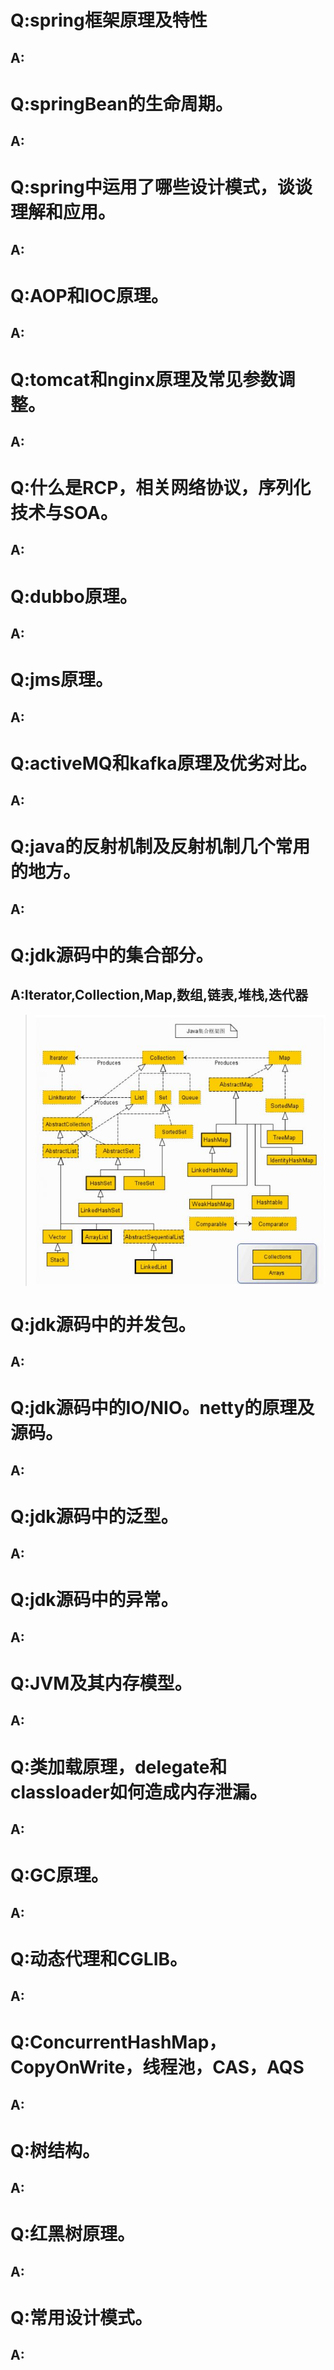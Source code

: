 Q:spring框架原理及特性
===
A: 
---

  
Q:springBean的生命周期。
===
A:  
---


Q:spring中运用了哪些设计模式，谈谈理解和应用。
===
A:   
---  
   

Q:AOP和IOC原理。
===
A:   
--- 


Q:tomcat和nginx原理及常见参数调整。
===
A:   
---  
   

Q:什么是RCP，相关网络协议，序列化技术与SOA。
===
A:   
---


Q:dubbo原理。
===
A:   
---  


Q:jms原理。
===
A:  
---  


Q:activeMQ和kafka原理及优劣对比。
===
A:  
---


Q:java的反射机制及反射机制几个常用的地方。
===
A:  
---


Q:jdk源码中的集合部分。
===
A:Iterator,Collection,Map,数组,链表,堆栈,迭代器
---
>![Image text](https://github.com/IceDarron/Note/blob/master/Image/jdk_collection.png)


Q:jdk源码中的并发包。
===
A:  
---


Q:jdk源码中的IO/NIO。netty的原理及源码。
===
A:  
---


Q:jdk源码中的泛型。
===
A:  
---


Q:jdk源码中的异常。
===
A:  
---


Q:JVM及其内存模型。
===
A:  
---   


Q:类加载原理，delegate和classloader如何造成内存泄漏。
===
A:  
---    


Q:GC原理。
===
A:  
---    


Q:动态代理和CGLIB。
===
A:  
--- 


Q:ConcurrentHashMap，CopyOnWrite，线程池，CAS，AQS
===
A:  
---


Q:树结构。
===
A:  
---   
   

Q:红黑树原理。
===
A:   
---
   

Q:常用设计模式。
===
A:  
---   

